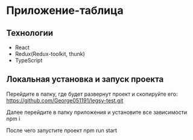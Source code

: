 # Приложение-таблица

## Технологии
- React
- Redux(Redux-toolkit, thunk)
- TypeScript

## Локальная установка и запуск проекта

Перейдите в папку, где будет развернут проект и скопируйте его:
https://github.com/George051191/legsy-test.git

Далее перейдите в папку приложения и установите все зависимости
npm i

После чего запустите проект 
npm run start
